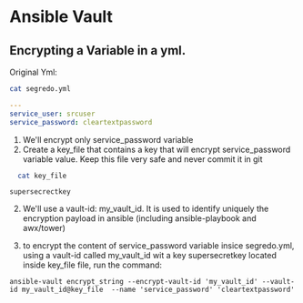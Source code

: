 # Ansible Vault

## Encrypting a Variable in a yml.


 Original Yml:

```bash
cat segredo.yml
```

```yaml
---
service_user: srcuser
service_password: cleartextpassword

```

1. We'll encrypt only service_password variable
  1. Create a key_file that contains a key that will encrypt service_password variable value. Keep this file very safe and  never commit it in git

  ```bash
    cat key_file
  ```

  ```
  supersecrectkey
  ```

  2. We'll use a vault-id: my_vault_id. It is used to identify uniquely the encryption payload in ansible (including ansible-playbook and awx/tower)

  2. to encrypt  the content of service_password variable insice segredo.yml, using a vault-id called my_vault_id wit a key supersecretkey located inside key_file file, run the command:

```
ansible-vault encrypt_string --encrypt-vault-id 'my_vault_id' --vault-id my_vault_id@key_file  --name 'service_password' 'cleartextpassword'
```
